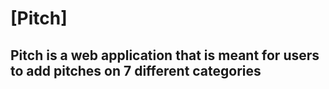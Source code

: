 # [Pitch]

## Pitch  is a web application that is meant for users to add pitches on 7 different categories